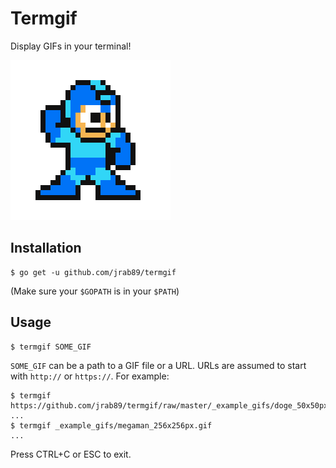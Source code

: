 Termgif
=======

Display GIFs in your terminal!

![megaman](https://github.com/jrab89/termgif/raw/master/_example_gifs/megaman_256x256px.gif)

Installation
------------

```
$ go get -u github.com/jrab89/termgif
```

(Make sure your `$GOPATH` is in your `$PATH`)

Usage
-----

```
$ termgif SOME_GIF
```

`SOME_GIF` can be a path to a GIF file or a URL. URLs are assumed to start with `http://` or `https://`. For example:

```
$ termgif https://github.com/jrab89/termgif/raw/master/_example_gifs/doge_50x50px.gif
...
$ termgif _example_gifs/megaman_256x256px.gif
...
```

Press CTRL+C or ESC to exit.
